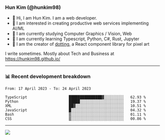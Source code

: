 ### Hun Kim (@hunkim98)

- 👋 Hi, I am Hun Kim. I am a web developer. 
- 🤔 I am interested in creating productive web services implementing AI/ML
- 🔭 I am currently studying Computer Graphics / Vision, Web 
- 🌱 I am currently learning Typescript, Python, C#, Rust, Jupyter
- 🎨 I am the creator of [dotting](hunkim98.github.io/dotting), a React component library for pixel art

I write sometimes. Mostly about Tech and Business at https://hunkim98.github.io/

---
### 📊 Recent development breakdown
<!--START_SECTION:waka-->

```text
From: 17 April 2023 - To: 24 April 2023

TypeScript                   ███████████████▓░░░░░░░░░   62.93 %
Python                       █████░░░░░░░░░░░░░░░░░░░░   19.37 %
XML                          ██▓░░░░░░░░░░░░░░░░░░░░░░   10.51 %
JavaScript                   █░░░░░░░░░░░░░░░░░░░░░░░░   04.32 %
Bash                         ▒░░░░░░░░░░░░░░░░░░░░░░░░   01.11 %
CSS                          ▒░░░░░░░░░░░░░░░░░░░░░░░░   00.86 %
```

<!--END_SECTION:waka-->
---

<!-- <div align='center'> -->
  <img align="center" src="https://github-readme-stats.vercel.app/api?username=hunkim98&theme=dark&show_icons=true"/>
<!-- </div> -->
<!--
**hunkim98/hunkim98** is a ✨ _special_ ✨ repository because its `README.md` (this file) appears on your GitHub profile.

Here are some ideas to get you started:

- 🔭 I’m currently working on ...
- 🌱 I’m currently learning ...
- 👯 I’m looking to collaborate on ...
- 🤔 I’m looking for help with ...
- 💬 Ask me about ...
- 📫 How to reach me: ...
- 😄 Pronouns: ...
- ⚡ Fun fact: ...
-->
